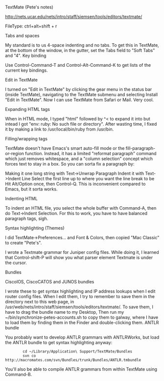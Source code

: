 TextMate (Pete's notes)
 
http://nets.ucar.edu/nets/intro/staff/siemsen/tools/editors/textmate/

FileType:
ctrl+alt+shift + r

Tabs and spaces

My standard is to us 4-space indenting and no tabs. To get this in TextMate, at the bottom of the window, in the gutter, set the Tabs field to "Soft Tabs" and "4".
Key binding

Use Control-Command-T and Control-Alt-Command-K to get lists of the current key bindings.

Edit in TextMate

I turned on "Edit in TextMate" by clicking the gear menu in the status bar (inside TextMate), navigating to the TextMate submenu and selecting Install "Edit in TextMate". Now I can use TextMate from Safari or Mail. Very cool.

Expanding HTML tags

When in HTML mode, I typed "html" followed by ^< to expand it into <html></html> but intead I got "env: ruby: No such file or directory". After wasting time, I fixed it by making a link to /usr/local/bin/ruby from /usr/bin.

Filling/wrapping tags

TextMate doesn't have Emacs's smart auto-fill mode or the fill-paragraph-or-region function. Instead, it has a limited "reformat paragraph" command which just removes whitespace, and a "column selection" concept which forces text to stay in a box. So you can sorta fix a paragraph by:

Making it one long string with Text->Unwrap Paragraph
Indent it with Text->Indent Line
Select the first line up to where you want the line break to be
Hit Alt/Option once, then Control-Q.
This is inconvenient compared to Emacs, but it sorta works.

Indenting HTML

To indent an HTML file, you select the whole buffer with Command-A, then do Text->Indent Selection. For this to work, you have to have balanced paragraph tags, sigh.

Syntax highlighting (Themes)

I did TextMate->Preferences... and Font & Colors, then copied "Mac Classic" to create "Pete's".

I wrote a Textmate grammar for Juniper config files. While doing it, I learned that Control-shift-P will show you what parser element Textmate is under the cursor.

Bundles

CiscoIOS, CiscoCATOS and JUNOS bundles

I wrote these to get syntax highlighting and IP address lookups when I edit router config files. When I edit them, I try to remember to save them in the directory next to this web page, in /usr/web/nets/intro/staff/siemsen/tools/editors/textmate/. To save them, I have to drag the bundle name to my Desktop, Then run my ~/bin/synchronize-petes-accounts.sh to copy them to galway, where I have to load them by finding them in the Finder and double-clicking them.
ANTLR bundle

You probably want to develop ANTLR grammars with ANTLRWorks, but load the ANTLR bundle to get syntax highlighting anyway:

			cd ~/Library/Application\ Support/TextMate/Bundles
			svn co http://macromates.com/svn/Bundles/trunk/Bundles/ANTLR.tmbundle
		
You'll also be able to compile ANTLR grammars from within TextMate using Command-B.
